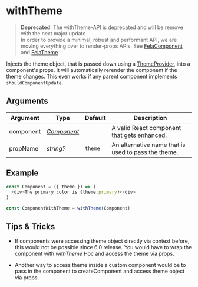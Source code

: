 # withTheme

> **Deprecated**: The withTheme-API is deprecated and will be remove with the next major update.<br>In order to provide a minimal, robust and performant API, we are moving everything over to render-props APIs. See [FelaComponent](FelaComponent.md) and [FelaTheme](FelaTheme.md).

Injects the theme object, that is passed down using a [ThemeProvider](ThemeProvider.md), into a component's props.
It will automatically rerender the component if the theme changes. This even works if any parent component implements `shouldComponentUpdate`.


## Arguments

| Argument | Type | Default | Description |
| --- | --- | --- | --- |
| component | *[Component](https://facebook.github.io/react/docs/top-level-api.html#react.component)* | |  A valid React component that gets enhanced. |
| propName | *string?* | `theme` | An alternative name that is used to pass the theme. |

## Example
```javascript
const Component = ({ theme }) => (
  <div>The primary color is {theme.primary}</div>
)

const ComponentWithTheme = withTheme(Component)
```

## Tips & Tricks

* If components were accessing theme object directly via context before, this would not be possible since 6.0 release. You would have to wrap the component with *withTheme* Hoc and access the theme via props.

* Another way to access theme inside a custom component would be to pass in the component to createComponent and access theme object via props.